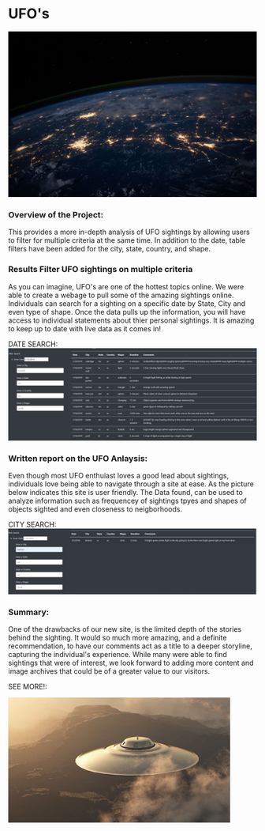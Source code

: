 # UFO's

![](static/images/nasa.jpg)



### Overview of the Project:
This provides a more in-depth analysis of UFO sightings by allowing users to filter for multiple criteria at the same time. In addition to the date, table filters have been added for the city, state, country, and shape.


### Results  Filter UFO sightings on multiple criteria
As you can imagine, UFO's are one of the hottest topics online. We were able to create a webage to pull some of the amazing sightings online. 
Individuals can search for a sighting on a specific date by State, City and even type of shape. Once the data pulls up the information, you will have 
access to individual statements about thier personal sightings. It is amazing to keep up to date with live data as it comes in!

DATE SEARCH:
![](static/images/Data1.png)



### Written report on the UFO Anlaysis:
Even though most UFO enthuiast loves a good lead about sightings, individuals love being able to navigate through a site at ease. As the picture below indicates this 
site is user friendly. The Data found, can be used to analyze information such as frequencey of sightings tpyes and shapes of objects sighted and even closeness to neigborhoods.


CITY SEARCH:
![](static/images/city.png)



### Summary: 
One of the drawbacks of our new site, is the limited depth of the stories behind the sighting. It would so much more amazing, and a definite recommendation, to have 
our comments act as a title to a deeper storyline, capturing the individual's experience. While many were able to find sightings that were of interest, we look forward to adding more content and image archives that could be of a greater value to our visitors. 


SEE MORE!:

![](static/images/UFO.jpeg)
